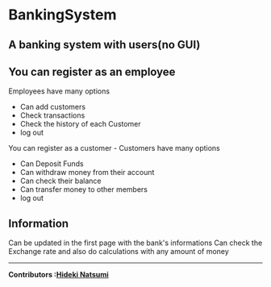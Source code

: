 # BankingSystem
A banking system with users(no GUI)
-
You can register as an employee
-
Employees have many options
<ul>
   <li>Can add customers</li>
   <li>Check transactions</li>
   <li>Check the history of each Customer</li>
   <li>log out</li>
  </ul>
  You can register as a customer
-
Customers have many options
  <ul>
   <li>Can Deposit Funds</li>
   <li>Can withdraw money from their account</li>
   <li>Can check their balance</li>
  <li>Can transfer money to other members</li>
   <li>log out</li>
  </ul>
  
  Information
  -
  
  Can be updated in the first page with the bank's informations 
  Can check the Exchange rate and also do calculations with any amount of money
  
  ---
<strong>Contributors :[Hideki Natsumi](https://github.com/HidekiNatsumi) 
